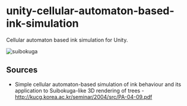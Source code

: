 unity-cellular-automaton-based-ink-simulation
=====================

Cellular automaton based ink simulation for Unity.

![suibokuga](https://raw.githubusercontent.com/mattatz/unity-cellular-automaton-based-ink-simulation/master/Captures/suibokuga.gif)

## Sources

- Simple cellular automaton-based simulation of ink behaviour and its application to Suibokuga-like 3D rendering of trees - http://kucg.korea.ac.kr/seminar/2004/src/PA-04-09.pdf

